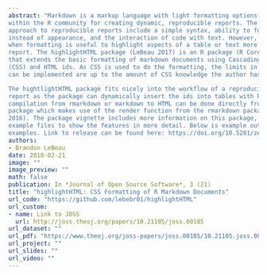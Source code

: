 ```yaml
---
abstract: "Markdown is a markup language with light formatting options and has become popular
within the R community for creating dynamic, reproducible reports. The benefits of this
approach to reproducible reports include a simple syntax, ability to focus on content
instead of appearance, and the interaction of code with text. However, there are times
when formatting is useful to highlight aspects of a table or text more generally within a
report. The highlightHTML package (LeBeau 2017) is an R package (R Core Team 2016)
that extends the basic formatting of markdown documents using Cascading Style Sheets
(CSS) and HTML ids. As CSS is used to do the formatting, the limits in the styles that
can be implemented are up to the amount of CSS knowledge the author has.

The hightlightHTML package fits nicely into the workflow of a reproducible research
report as the package can dynamically insert the ids into tables with R code. Lastly,
compilation from rmarkdown or markdown to HTML can be done directly from the
package which makes use of the render function from the rmarkdown package (Allaire et al.
2016). The package vignette includes more information on this package, including simple
example files to show the features in more detail. Below is example output of one of these
examples. Link to release can be found here: https://doi.org/10.5281/zenodo.265701"
authors: 
- Brandon LeBeau
date: 2018-02-21
image: ""
image_preview: ""
math: false
publication: In *Journal of Open Source Software*, 3 (21)
title: "highlightHTML: CSS Formatting of R Markdown Documents"
url_code: "https://github.com/lebebr01/highlightHTML"
url_custom:
- name: Link to JOSS
  url: http://joss.theoj.org/papers/10.21105/joss.00185
url_dataset: ""
url_pdf: "https://www.theoj.org/joss-papers/joss.00185/10.21105.joss.00185.pdf"
url_project: ""
url_slides: ""
url_video: ""
---
```

  

